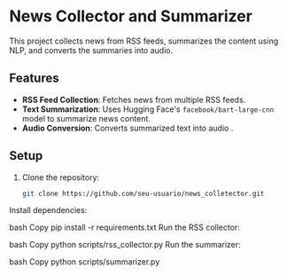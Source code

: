 # News Collector and Summarizer

This project collects news from RSS feeds, summarizes the content using NLP, and converts the summaries into audio.

## Features

- **RSS Feed Collection**: Fetches news from multiple RSS feeds.
- **Text Summarization**: Uses Hugging Face's `facebook/bart-large-cnn` model to summarize news content.
- **Audio Conversion**: Converts summarized text into audio .
<!-- - **GitHub Integration**: Automatically pushes updates to GitHub. -->

## Setup

1. Clone the repository:
   ```bash
   git clone https://github.com/seu-usuario/news_colletector.git
Install dependencies:

bash
Copy
pip install -r requirements.txt
Run the RSS collector:

bash
Copy
python scripts/rss_collector.py
Run the summarizer:

bash
Copy
python scripts/summarizer.py